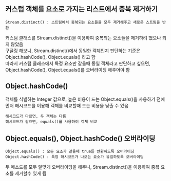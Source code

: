 ## 커스텀 객체를 요소로 가지는 리스트에서 중복 제거하기

    Stream.distinct() : 스트림에서 중복되는 요소들을 모두 제거해주고 새로운 스트림을 반환

커스텀 클래스를 Stream.distinct()을 이용하여 중복되는 요소들을 제거하려 했으나 되지 않았음  
구글링 해보니, Stream.distinct()에서 동일한 객체인지 판단하는 기준은 Object.hashCode(), Object.equals() 라고 함  
따라서 커스텀 클래스에서 특정 요소만 같을때 동일 객체라고 판단하고 싶으면, Object.hashCode(), Object.equals()를 오버라이딩 해주어야 함

## Object.hashCode()

객체를 식별하는 Integer 값으로, 높은 비용이 드는 Object.equals()을 사용하기 전에 먼저 해시코드를 이용해 객체를 비교할때 드는 비용을 낮출 수 있음

    해시코드가 다르면, 두 객체는 다름
    해시코드가 같으면, equals()를 사용하여 객체 비교

## Object.equals(), Object.hashCode() 오버라이딩

    Object.equals() : 모든 요소가 같을때 true를 반환하도록 오버라이딩
    Object.hashCode() : 특정 해시코드가 나오는 요소가 유일하도록 오버라이딩

두 메소드를 모두 알맞게 오버라이딩을 해주니, Stream.distinct()을 이용하여 중복 요소를 제거할수 있게 됨